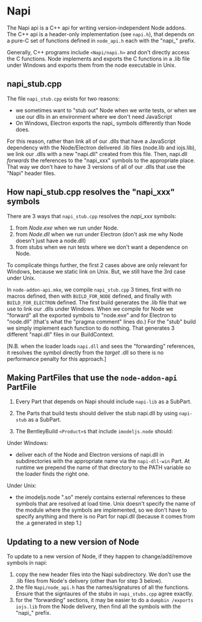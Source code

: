 # Napi

The Napi api is a C++ api for writing version-independent Node addons. The C++ api is a header-only implementation (see `napi.h`), that depends on a pure-C set of functions defined in `node_api.h` each with the "napi_" prefix.

Generally, C++ programs include `<Napi/napi.h>` and don't directly access the C functions. Node implements and exports the C functions in a .lib file under Windows and exports them from the node executable in Unix.

## napi_stub.cpp

The file `napi_stub.cpp` exists for two reasons:

- we sometimes want to "stub out" Node when we write tests, or when we use our dlls in an environment where we don't need JavaScript
- On Windows, Electron exports the napi_ symbols differently than Node does.

For this reason, rather than link all of our .dlls that have a JavaScript dependency with the Node/Electron delivered .lib files (node.lib and iojs.lib), we link our .dlls with a new "napi.dll" created from this file. Then, napi.dll *forwards* the references to the "napi_xxx" symbols to the appropriate place. That way we don't have to have 3 versions of all of our .dlls that use the "Napi" header files.

## How napi_stub.cpp resolves the "napi_xxx" symbols

There are 3 ways that `napi_stub.cpp` resolves the *napi_xxx* symbols:

1. from *Node.exe* when we run under Node.
2. from *Node.dll* when we run under Electron (don't ask me why Node doesn't just have a node.dll)
3. from stubs when we run tests where we don't want a dependence on Node.

To complicate things further, the first 2 cases above are only relevant for Windows, because we static link on Unix. But, we still have the 3rd case under Unix.

In `node-addon-api.mke`, we compile `napi_stub.cpp` 3 times, first with no macros defined, then with `BUILD_FOR_NODE` defined, and finally with `BUILD_FOR_ELECTRON` defined. The first build generates the .lib file that we use to link our .dlls under Windows. When we compile for Node we "forward" all the exported symbols to "node.exe" and for Electron to "node.dll" (that's what the "pragma comment" lines do.) For the "stub" build we simply implement each function to do nothing. That generates 3 different "napi.dll" files in our BuildContext.

[N.B. when the loader loads `napi.dll` and sees the "forwarding" references, it resolves the symbol directly from the *target* .dll so there is no performance penalty for this approach.]

## Making PartFiles that use the `node-addon-api` PartFile

1. Every Part that depends on Napi should include `napi-lib` as a SubPart.

2. The Parts that build tests should deliver the stub napi.dll by using `napi-stub` as a SubPart.

3. The BentleyBuild `<Product>`s that include `imodeljs.node` should:

Under Windows:

- deliver each of the Node and Electron versions of napi.dll in subdirectories with the appropriate name via the `napi-dll-win` Part. At runtime we prepend the name of that directory to the PATH variable so the loader finds the right one.

Under Unix:

- the imodeljs.node ".so" merely contains external references to these symbols that are resolved at load time. Unix doesn't specify the name of the module where the symbols are implemented, so we don't have to specify anything and there is no Part for napi.dll (because it comes from the .a generated in step 1.)

## Updating to a new version of Node

To update to a new version of Node, if they happen to change/add/remove symbols in napi:

 1. copy the new header files into the Napi subdirectory. We don't use the .lib files from Node's delivery (other than for step 3 below).
 2. the file `Napi/node_api.h` has the names/signatures of all the functions. Ensure that the signtaures of the stubs in `napi_stubs.cpp` agree exactly.
 3. for the "forwarding" sections, it may be easier to do a `dumpbin /exports iojs.lib` from the Node delivery, then find all the symbols with the "napi_" prefix.
